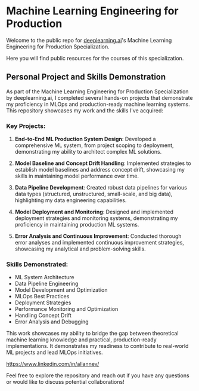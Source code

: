 # Machine Learning Engineering for Production

Welcome to the public repo for [deeplearning.ai](https://www.deeplearning.ai/)'s Machine Learning Engineering for Production Specialization.

Here you will find public resources for the courses of this specialization.

## Personal Project and Skills Demonstration

As part of the Machine Learning Engineering for Production Specialization by deeplearning.ai, I completed several hands-on projects that demonstrate my proficiency in MLOps and production-ready machine learning systems. This repository showcases my work and the skills I've acquired:

### Key Projects:

1. **End-to-End ML Production System Design**: Developed a comprehensive ML system, from project scoping to deployment, demonstrating my ability to architect complex ML solutions.

2. **Model Baseline and Concept Drift Handling**: Implemented strategies to establish model baselines and address concept drift, showcasing my skills in maintaining model performance over time.

3. **Data Pipeline Development**: Created robust data pipelines for various data types (structured, unstructured, small-scale, and big data), highlighting my data engineering capabilities.

4. **Model Deployment and Monitoring**: Designed and implemented deployment strategies and monitoring systems, demonstrating my proficiency in maintaining production ML systems.

5. **Error Analysis and Continuous Improvement**: Conducted thorough error analyses and implemented continuous improvement strategies, showcasing my analytical and problem-solving skills.

### Skills Demonstrated:

- ML System Architecture
- Data Pipeline Engineering
- Model Development and Optimization
- MLOps Best Practices
- Deployment Strategies
- Performance Monitoring and Optimization
- Handling Concept Drift
- Error Analysis and Debugging

This work showcases my ability to bridge the gap between theoretical machine learning knowledge and practical, production-ready implementations. It demonstrates my readiness to contribute to real-world ML projects and lead MLOps initiatives.

https://www.linkedin.com/in/allannev/

Feel free to explore the repository and reach out if you have any questions or would like to discuss potential collaborations!
